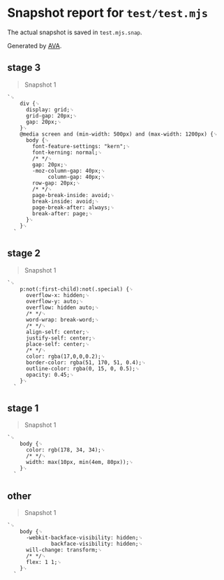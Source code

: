 # Snapshot report for `test/test.mjs`

The actual snapshot is saved in `test.mjs.snap`.

Generated by [AVA](https://avajs.dev).

## stage 3

> Snapshot 1

    `␊
        div {␊
          display: grid;␊
          grid-gap: 20px;␊
          gap: 20px;␊
        }␊
        @media screen and (min-width: 500px) and (max-width: 1200px) {␊
          body {␊
            font-feature-settings: "kern";␊
            font-kerning: normal;␊
            /* */␊
            gap: 20px;␊
            -moz-column-gap: 40px;␊
                 column-gap: 40px;␊
            row-gap: 20px;␊
            /* */␊
            page-break-inside: avoid;␊
            break-inside: avoid;␊
            page-break-after: always;␊
            break-after: page;␊
          }␊
        }␊
      `

## stage 2

> Snapshot 1

    `␊
        p:not(:first-child):not(.special) {␊
          overflow-x: hidden;␊
          overflow-y: auto;␊
          overflow: hidden auto;␊
          /* */␊
          word-wrap: break-word;␊
          /* */␊
          align-self: center;␊
          justify-self: center;␊
          place-self: center;␊
          /* */␊
          color: rgba(17,0,0,0.2);␊
          border-color: rgba(51, 170, 51, 0.4);␊
          outline-color: rgba(0, 15, 0, 0.5);␊
          opacity: 0.45;␊
        }␊
      `

## stage 1

> Snapshot 1

    `␊
        body {␊
          color: rgb(178, 34, 34);␊
          /* */␊
          width: max(10px, min(4em, 80px));␊
        }␊
      `

## other

> Snapshot 1

    `␊
        body {␊
          -webkit-backface-visibility: hidden;␊
                  backface-visibility: hidden;␊
          will-change: transform;␊
          /* */␊
          flex: 1 1;␊
        }␊
      `
